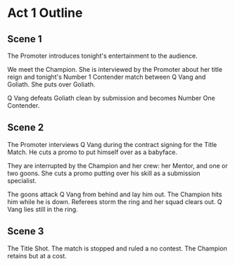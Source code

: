 # Act 1 Outline

## Scene 1

The Promoter introduces tonight's entertainment to the audience.

We meet the Champion. She is interviewed by the Promoter about her title reign and tonight's Number 1 Contender match between Q Vang and Goliath. She puts over Goliath.

Q Vang defeats Goliath clean by submission and becomes Number One Contender.

## Scene 2

The Promoter interviews Q Vang during the contract signing for the Title Match. He cuts a promo to put himself over as a babyface.

They are interrupted by the Champion and her crew: her Mentor, and one or two goons. She cuts a promo putting over his skill as a submission specialist.

The goons attack Q Vang from behind and lay him out. The Champion hits him while he is down. Referees storm the ring and her squad clears out. Q Vang lies still in the ring.

## Scene 3

The Title Shot. The match is stopped and ruled a no contest. The Champion retains but at a cost.
